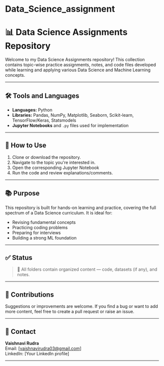 # Data_Science_assignment

# 📊 Data Science Assignments Repository

Welcome to my Data Science Assignments repository! This collection contains topic-wise practice assignments, notes, and code files developed while learning and applying various Data Science and Machine Learning concepts.

---

## 🛠️ Tools and Languages

- **Languages:** Python
- **Libraries:** Pandas, NumPy, Matplotlib, Seaborn, Scikit-learn, TensorFlow/Keras, Statsmodels
- **Jupyter Notebooks** and `.py` files used for implementation

---

## 📌 How to Use

1. Clone or download the repository.
2. Navigate to the topic you're interested in.
3. Open the corresponding Jupyter Notebook
4. Run the code and review explanations/comments.

---

## 📚 Purpose

This repository is built for hands-on learning and practice, covering the full spectrum of a Data Science curriculum. It is ideal for:

- Revising fundamental concepts
- Practicing coding problems
- Preparing for interviews
- Building a strong ML foundation

---

## ✅ Status

> 📁 All folders contain organized content — code, datasets (if any), and notes.

---

## 🤝 Contributions

Suggestions or improvements are welcome. If you find a bug or want to add more content, feel free to create a pull request or raise an issue.

---

## 📧 Contact

**Vaishnavi Rudra**  
Email: [vaishnavirudra03@gmail.com]  
LinkedIn: [Your LinkedIn profile]

---
